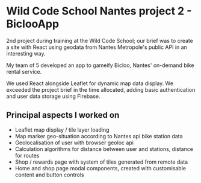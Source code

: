 # Wild Code School Nantes project 2 - BiclooApp

2nd project during training at the Wild Code School; our brief was to create a site with React using geodata from Nantes Metropole's public API in an interesting way.

My team of 5 developed an app to gameify Bicloo, Nantes' on-demand bike rental service.

We used React alongside Leaflet for dynamic map data display. We exceeded the project brief in the time allocated, adding basic authentication and user data storage using Firebase.

## Principal aspects I worked on
- Leaflet map display / tile layer loading
- Map marker geo-situation according to Nantes api bike station data
- Geolocalisation of user with browser geoloc api
- Calculation algorithms for distance between user and stations, distance for routes
- Shop / rewards page with system of tiles generated from remote data
- Home and shop page modal components, created with customisable content and button controls
